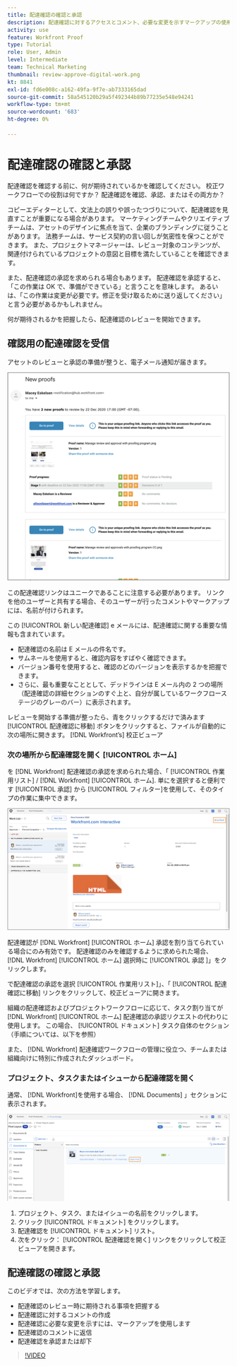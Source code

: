 ```yaml
---
title: 配達確認の確認と承認
description: 配達確認に対するアクセスとコメント、必要な変更を示すマークアップの使用、配達確認コメントに対する返信、および配達確認に関する決定をおこなう方法について説明します。 [!DNL Workfront].
activity: use
feature: Workfront Proof
type: Tutorial
role: User, Admin
level: Intermediate
team: Technical Marketing
thumbnail: review-approve-digital-work.png
kt: 8841
exl-id: fd6e008c-a162-49fa-9f7e-ab7333165dad
source-git-commit: 58a545120b29a5f492344b89b77235e548e94241
workflow-type: tm+mt
source-wordcount: '683'
ht-degree: 0%

---
```


# 配達確認の確認と承認

配達確認を確認する前に、何が期待されているかを確認してください。 校正ワークフローでの役割は何ですか？ 配達確認を確認、承認、またはその両方か？

コピーエディターとして、文法上の誤りや誤ったつづりについて、配達確認を見直すことが重要になる場合があります。 マーケティングチームやクリエイティブチームは、アセットのデザインに焦点を当て、企業のブランディングに従うことがあります。 法務チームは、サービス契約の言い回しが気密性を保つことができます。 また、プロジェクトマネージャーは、レビュー対象のコンテンツが、関連付けられているプロジェクトの意図と目標を満たしていることを確認できます。

また、配達確認の承認を求められる場合もあります。 配達確認を承認すると、「この作業は OK で、準備ができている」と言うことを意味します。 あるいは、「この作業は変更が必要です。修正を受け取るために送り返してください」と言う必要があるかもしれません。

何が期待されるかを把握したら、配達確認のレビューを開始できます。

## 確認用の配達確認を受信

アセットのレビューと承認の準備が整うと、電子メール通知が届きます。

![2 つの配達確認の確認と承認をリクエストする新しい配達確認 E メールを [!DNL  Workfront].](assets/new-proof-emails.png)

この配達確認リンクはユニークであることに注意する必要があります。 リンクを他のユーザーと共有する場合、そのユーザーが行ったコメントやマークアップには、名前が付けられます。

この [!UICONTROL 新しい配達確認] e メールには、配達確認に関する重要な情報も含まれています。

* 配達確認の名前は E メールの件名です。
* サムネールを使用すると、確認内容をすばやく確認できます。
* バージョン番号を使用すると、確認のどのバージョンを表示するかを把握できます。
* さらに、最も重要なこととして、デッドラインは E メール内の 2 つの場所（配達確認の詳細セクションのすぐ上と、自分が属しているワークフローステージのグレーのバー）に表示されます。

レビューを開始する準備が整ったら、青をクリックするだけで済みます [!UICONTROL 配達確認に移動] ボタンをクリックすると、ファイルが自動的に次の場所に開きます。 [!DNL Workfront’s] 校正ビューア

### 次の場所から配達確認を開く [!UICONTROL ホーム]

を [!DNL Workfront] 配達確認の承認を求められた場合、「 [!UICONTROL 作業用リスト] / [!DNL Workfront] [!UICONTROL ホーム]. 単にを選択すると便利です [!UICONTROL 承認] から [!UICONTROL フィルター]を使用して、そのタイプの作業に集中できます。

![画像 [!DNL Workfront] [!UICONTROL ホーム] と [!UICONTROL 承認] アクティブ化されたフィルターと、リストから選択した配達確認。](assets/open-proof-from-home.png)

配達確認が [!DNL Workfront] [!UICONTROL ホーム] 承認を割り当てられている場合にのみ有効です。 配達確認のみを確認するように求められた場合、 [!DNL Workfront] [!UICONTROL ホーム] 選択時に [!UICONTROL 承認 ]」をクリックします。

で配達確認の承認を選択 [!UICONTROL 作業用リスト]」、「 [!UICONTROL 配達確認に移動] リンクをクリックして、校正ビューアに開きます。

組織の配達確認およびプロジェクトワークフローに応じて、タスク割り当てが [!DNL Workfront] [!UICONTROL ホーム] 配達確認の承認リクエストの代わりに使用します。 この場合、 [!UICONTROL ドキュメント] タスク自体のセクション（手順については、以下を参照）

また、 [!DNL Workfront] 配達確認ワークフローの管理に役立つ、チームまたは組織向けに特別に作成されたダッシュボード。

### プロジェクト、タスクまたはイシューから配達確認を開く

通常、 [!DNL Workfront]を使用する場合、 [!DNL Documents] 」セクションに表示されます。

![画像 [!UICONTROL ドキュメント] 次の場所にあるセクション [!DNL  Workfront] タスク [!UICONTROL 配達確認を開く ]リンクがハイライト表示されました。](assets/open-proof-from-documents.png)

1. プロジェクト、タスク、またはイシューの名前をクリックします。
2. クリック [!UICONTROL ドキュメント] をクリックします。
3. 配達確認を [!UICONTROL ドキュメント] リスト。
4. 次をクリック： [!UICONTROL 配達確認を開く] リンクをクリックして校正ビューアを開きます。

## 配達確認の確認と承認

このビデオでは、次の方法を学習します。

* 配達確認のレビュー時に期待される事項を把握する
* 配達確認に対するコメントの作成
* 配達確認に必要な変更を示すには、マークアップを使用します
* 配達確認のコメントに返信
* 配達確認を承認または却下

>[!VIDEO](https://video.tv.adobe.com/v/335141/?quality=12)

<!--
#### Learn more
* Create and manage proof comments
* Make decisions on a proof
* Review a static proof
* Tag users to share a proof
* Notifications for proof comments and decisions
-->

<!--
#### Guides
* Reviewing proofs in [!DNL Workfront]
* -->
